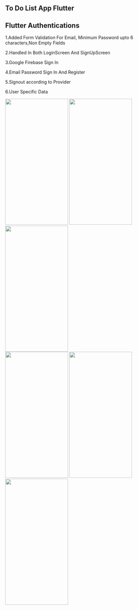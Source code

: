 ## To Do List App Flutter

## Flutter Authentications

1.Added Form Validation For Email, Minimum Password upto 6 characters,Non Empty Fields

2.Handled In Both LoginScreen And SignUpScreen

3.Google Firebase Sign In

4.Email Password Sign In And Register

5.Signout according to Provider

6.User Specific Data

<img src= "https://user-images.githubusercontent.com/71124195/115222623-8cec6b00-a128-11eb-8d40-06e16af17a97.png" width="200" height="400" />   <img src= "https://user-images.githubusercontent.com/71124195/115223942-fae56200-a129-11eb-969e-6a88bb88618e.png" width="200" height="400"/> <img src= "https://user-images.githubusercontent.com/71124195/115223977-02a50680-a12a-11eb-822c-8d32dd1802a6.jpg" width="200" height="400" />  
<img src = "https://user-images.githubusercontent.com/71124195/115223994-06388d80-a12a-11eb-85aa-ccca9e5df030.png" width="200" height="400" />
<img src = "https://user-images.githubusercontent.com/71124195/115224036-0d5f9b80-a12a-11eb-8a33-4a31676fa6d8.png" width="200" height="400" />  <img src = "https://user-images.githubusercontent.com/71124195/115224059-118bb900-a12a-11eb-8848-c242509f256c.png" width="200" height="400" />




